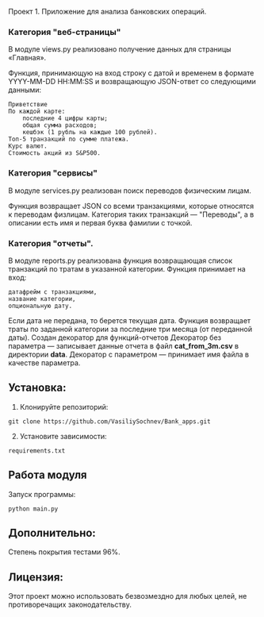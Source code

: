 Проект 1. Приложение для анализа банковских операций. 

### Категория "веб-страницы"

В модуле views.py реализовано получение данных для страницы «Главная».

Функция, принимающую на вход строку с датой и временем в формате
YYYY-MM-DD HH:MM:SS и возвращающую JSON-ответ со следующими данными:

    Приветствие
    По каждой карте:
        последние 4 цифры карты;
        общая сумма расходов;
        кешбэк (1 рубль на каждые 100 рублей).
    Топ-5 транзакций по сумме платежа.
    Курс валют.
    Стоимость акций из S&P500.

### Категория "сервисы"

В модуле services.py реализован поиск  переводов физическим лицам.

Функция возвращает JSON со всеми транзакциями, которые относятся к переводам физлицам.
Категория таких транзакций — "Переводы", а в описании есть имя и первая буква фамилии с точкой.

### Категория "отчеты". 

В модуле reports.py реализована функция возвращающая список транзакций по тратам в указанной категории.
Функция принимает на вход:

    датафрейм с транзакциями,
    название категории,
    опциональную дату.

Если дата не передана, то берется текущая дата.
Функция возвращает траты по заданной категории за последние три месяца (от переданной даты).
Создан декоратор для функций-отчетов
Декоратор без параметра — записывает данные отчета в файл **cat_from_3m.csv** в директории **data**.
Декоратор с параметром — принимает имя файла в качестве параметра.

## Установка:

1. Клонируйте репозиторий:
```
git clone https://github.com/VasiliySochnev/Bank_apps.git
```
2. Установите зависимости:
```
requirements.txt
```
## Работа модуля
Запуск программы:
```
python main.py
```
## Дополнительно:
Степень покрытия тестами 96%.


## Лицензия:

Этот проект можно использовать безвозмездно для любых целей, 
не противоречащих законодательству.